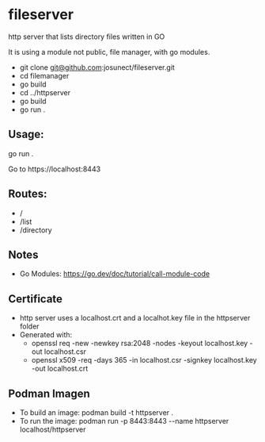 # fileserver
http server that lists directory files
written in GO 

It is using a module not public, file manager, with go modules. 
- git clone git@github.com:josunect/fileserver.git
- cd filemanager
- go build
- cd ../httpserver
- go build 
- go run .


## Usage: 
go run .

Go to https://localhost:8443

## Routes:

- / 
- /list
- /directory

## Notes 
- Go Modules: https://go.dev/doc/tutorial/call-module-code 

## Certificate
- http server uses a localhost.crt and a localhot.key file in the httpserver folder
- Generated with:
  - openssl req  -new  -newkey rsa:2048  -nodes  -keyout localhost.key  -out localhost.csr
  - openssl  x509  -req  -days 365  -in localhost.csr  -signkey localhost.key  -out localhost.crt 

## Podman Imagen
- To build an image:
podman build -t httpserver .
- To run the image: 
podman run -p 8443:8443 --name httpserver localhost/httpserver

